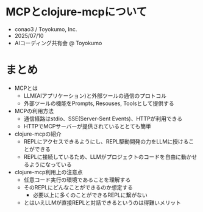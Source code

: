 # MCPとclojure-mcpについて

- conao3 / Toyokumo, Inc.
- 2025/07/10
- AIコーディング共有会 @ Toyokumo

# まとめ

- MCPとは
  - LLM(AIアプリケーション)と外部ツールの通信のプロトコル
  - 外部ツールの機能をPrompts, Resouses, Toolsとして提供する
- MCPの利用方法
  - 通信経路はstdio、SSE(Server-Sent Events)、HTTPが利用できる
  - HTTPでMCPサーバーが提供されているととても簡単
- clojure-mcpの紹介
  - REPLにアクセスできるようにし、REPL駆動開発の力をLLMに授けることができる
  - REPLに接続しているため、LLMがプロジェクトのコードを自由に動かせるようになっている
- clojure-mcp利用上の注意点
  - 任意コード実行の環境であることを理解する
  - そのREPLにどんなことができるのか想定する
    - 必要以上に多くのことができるREPLに繋がない
  - とはいえLLMが直接REPLと対話できるというのは得難いメリット
